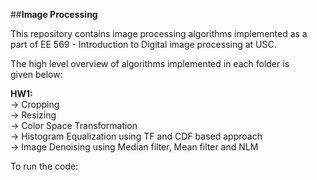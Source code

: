 ##**Image Processing**

This repository contains image processing algorithms implemented as a   
part of EE 569 - Introduction to Digital image processing at USC.  

The high level overview of algorithms implemented in each folder is   
given below:  

**HW1:**   
-> Cropping  
-> Resizing  
-> Color Space Transformation  
-> Histogram Equalization using TF and CDF based approach  
-> Image Denoising using Median filter, Mean filter and NLM  

To run the code:


